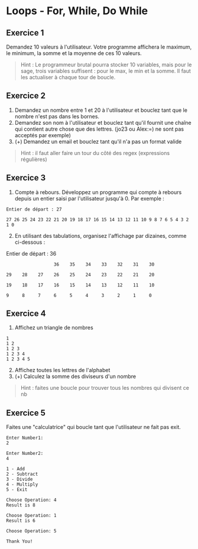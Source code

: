 # Loops - For, While, Do While


## Exercice 1

Demandez 10 valeurs à l'utilisateur. Votre programme affichera le maximum, le minimum, la somme et la moyenne de ces 10 valeurs.

> Hint : Le programmeur brutal pourra stocker 10 variables, mais pour le sage, trois variables suffisent : pour le max, le min et la somme. Il faut les actualiser à chaque tour de boucle.

## Exercice 2

1. Demandez un nombre entre 1 et 20 à l'utilisateur et bouclez tant que le nombre n'est pas dans les bornes.
2. Demandez son nom à l'utilisateur et bouclez tant qu'il fournit une chaîne qui contient autre chose que des lettres. (jo23 ou Alex:=) ne sont pas acceptés par exemple)
3. (+) Demandez un email et bouclez tant qu'il n'a pas un format valide

> Hint : il faut aller faire un tour du côté des regex (expressions régulières)


## Exercice 3

1. Compte à rebours. Développez un programme qui compte à rebours depuis un entier saisi par l'utilisateur jusqu'à 0. Par exemple :

```
Entier de départ : 27

27 26 25 24 23 22 21 20 19 18 17 16 15 14 13 12 11 10 9 8 7 6 5 4 3 2 1 0
 ```

2. En utilisant des tabulations, organisez l'affichage par dizaines, comme ci-dessous :

Entier de départ : 36

```
                  36    35    34    33    32    31    30

29    28    27    26    25    24    23    22    21    20

19    18    17    16    15    14    13    12    11    10

9     8     7     6     5     4     3     2     1     0
```

## Exercice 4

1. Affichez un triangle de nombres

```
1
1 2
1 2 3
1 2 3 4
1 2 3 4 5
```

2. Affichez toutes les lettres de l'alphabet
3. (+) Calculez la somme des diviseurs d'un nombre

> Hint : faites une boucle pour trouver tous les nombres qui divisent ce nb

## Exercice 5

Faites une "calculatrice" qui boucle tant que l'utilisateur ne fait pas exit.

```
Enter Number1:
2

Enter Number2:
4

1 - Add
2 - Subtract
3 - Divide
4 - Multiply
5 - Exit

Choose Operation: 4
Result is 8

Choose Operation: 1
Result is 6

Choose Operation: 5

Thank You!

```
